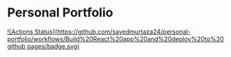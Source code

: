 # Personal Portfolio

[![Actions Status](https://github.com/sayedmurtaza24/personal-portfolio/workflows/Build%20React%20app%20and%20deploy%20to%20github pages/badge.svg)](https://github.com/sayedmurtaza24/personal-portfolio/actions)
